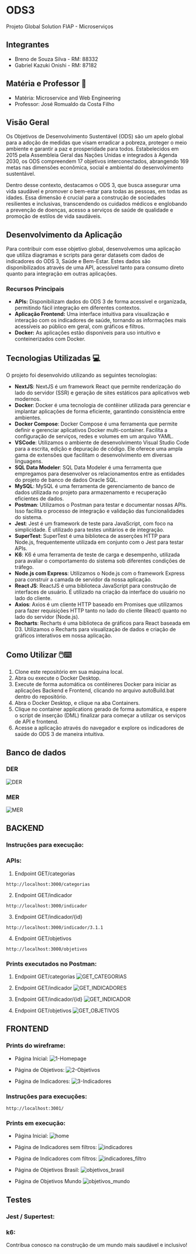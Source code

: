 # ODS3
Projeto Global Solution FIAP - Microserviços

## Integrantes 
- Breno de Souza Silva - RM: 88332
- Gabriel Kazuki Onishi - RM: 87182

## Matéria e Professor 📖
- Matéria: Microservice and Web Engineering
- Professor: José Romualdo da Costa Filho

## Visão Geral

Os Objetivos de Desenvolvimento Sustentável (ODS) são um apelo global para a adoção de medidas que visam erradicar a pobreza, proteger o meio ambiente e garantir a paz e prosperidade para todos. Estabelecidos em 2015 pela Assembleia Geral das Nações Unidas e integrados à Agenda 2030, os ODS compreendem 17 objetivos interconectados, abrangendo 169 metas nas dimensões econômica, social e ambiental do desenvolvimento sustentável.

Dentro desse contexto, destacamos o ODS 3, que busca assegurar uma vida saudável e promover o bem-estar para todas as pessoas, em todas as idades. Essa dimensão é crucial para a construção de sociedades resilientes e inclusivas, transcendendo os cuidados médicos e englobando a prevenção de doenças, acesso a serviços de saúde de qualidade e promoção de estilos de vida saudáveis.

## Desenvolvimento da Aplicação

Para contribuir com esse objetivo global, desenvolvemos uma aplicação que utiliza diagramas e scripts para gerar datasets com dados de indicadores do ODS 3, Saúde e Bem-Estar. Estes dados são disponibilizados através de uma API, acessível tanto para consumo direto quanto para integração em outras aplicações.

### Recursos Principais

- **APIs:** Disponibilizam dados do ODS 3 de forma acessível e organizada, permitindo fácil integração em diferentes contextos.
- **Aplicação Frontend:** Uma interface intuitiva para visualização e interação com os indicadores de saúde, tornando as informações mais acessíveis ao público em geral, com gráficos e filtros.
- **Docker:** As aplicações estão disponíveis para uso intuitivo e conteinerizados com Docker.

## Tecnologias Utilizadas 💻
O projeto foi desenvolvido utilizando as seguintes tecnologias:

- **NextJS**: NextJS é um framework React que permite renderização do lado do servidor (SSR) e geração de sites estáticos para aplicativos web modernos.
- **Docker**: Docker é uma tecnologia de contêiner utilizada para gerenciar e implantar aplicações de forma eficiente, garantindo consistência entre ambientes.
- **Docker Compose**: Docker Compose é uma ferramenta que permite definir e gerenciar aplicativos Docker multi-container. Facilita a configuração de serviços, redes e volumes em um arquivo YAML.
- **VSCode**: Utilizamos o ambiente de desenvolvimento Visual Studio Code para a escrita, edição e depuração de código. Ele oferece uma ampla gama de extensões que facilitam o desenvolvimento em diversas linguagens.
- **SQL Data Modeler**: SQL Data Modeler é uma ferramenta que empregamos para desenvolver os relacionamentos entre as entidades do projeto de banco de dados Oracle SQL.
- **MySQL**: MySQL é uma ferramenta de gerenciamento de banco de dados utilizada no projeto para armazenamento e recuperação eficientes de dados.
- **Postman**: Utilizamos o Postman para testar e documentar nossas APIs. Isso facilita o processo de integração e validação das funcionalidades do sistema.
- **Jest**: Jest é um framework de teste para JavaScript, com foco na simplicidade. É utilizado para testes unitários e de integração.
- **SuperTest**: SuperTest é uma biblioteca de asserções HTTP para Node.js, frequentemente utilizada em conjunto com o Jest para testar APIs.
- **K6**: K6 é uma ferramenta de teste de carga e desempenho, utilizada para avaliar o comportamento do sistema sob diferentes condições de tráfego.
- **Node.js com Express**: Utilizamos o Node.js com o framework Express para construir a camada de servidor da nossa aplicação.
- **React JS**: ReactJS é uma biblioteca JavaScript para construção de interfaces de usuário. É utilizado na criação da interface do usuário no lado do cliente.
- **Axios**: Axios é um cliente HTTP baseado em Promises que utilizamos para fazer requisições HTTP tanto no lado do cliente (React) quanto no lado do servidor (Node.js).
- **Recharts**: Recharts é uma biblioteca de gráficos para React baseada em D3. Utilizamos o Recharts para visualização de dados e criação de gráficos interativos em nossa aplicação.

## Como Utilizar 🖱️⌨️

1. Clone este repositório em sua máquina local.
2. Abra ou execute o Docker Desktop.
3. Execute de forma automática os contêineres Docker para iniciar as aplicações Backend e Frontend, clicando no arquivo autoBuild.bat dentro do repositório.
4. Abra o Docker Desktop, e clique na aba Containers.
5. Clique no container applications gerado de forma automática, e espere o script de inserção (DML) finalizar para começar a utilizar os serviços de API e frontend.
7. Acesse a aplicação através do navegador e explore os indicadores de saúde do ODS 3 de maneira intuitiva.

## Banco de dados

### DER
![DER](https://github.com/GKazukiOnishi/ODS3/assets/98359422/a8571598-bbac-4f09-9472-32113a903251)

### MER
![MER](https://github.com/GKazukiOnishi/ODS3/assets/98359422/1a3f5c2f-cfc4-4bd0-b554-c2fdef1eb48c)

## BACKEND

### Instruções para execução:

### APIs:

1) Endpoint GET/categorias
```
http://localhost:3000/categorias
```

2) Endpoint GET/indicador
```
http://localhost:3000/indicador
```

3) Endpoint GET/indicador/{id}
```
http://localhost:3000/indicador/3.1.1
```

4) Endpoint GET/objetivos
```
http://localhost:3000/objetivos
```
### Prints executados no Postman:

1) Endpoint GET/categorias
![GET_CATEGORIAS](https://github.com/GKazukiOnishi/ODS3/assets/98359422/88775fe6-54f2-4112-a828-aa98821d711a)


2) Endpoint GET/indicador
![GET_INDICADORES](https://github.com/GKazukiOnishi/ODS3/assets/98359422/f3c199fd-ac4e-44d5-813e-6c4dac1e0926)


3) Endpoint GET/indicador/{id}
![GET_INDICADOR](https://github.com/GKazukiOnishi/ODS3/assets/98359422/c9a4bbf6-fc71-43d4-9cfb-3dc6a5e6d29d)


4) Endpoint GET/objetivos
![GET_OBJETIVOS](https://github.com/GKazukiOnishi/ODS3/assets/98359422/1dfbf914-2a49-49e5-86b5-be3f37ca3929)


## FRONTEND

### Prints do wireframe:

- Página Inicial:
![1-Homepage](https://github.com/GKazukiOnishi/ODS3/assets/98359422/0941d068-1ebf-4f79-a733-9076cbabb075)
  
* Página de Objetivos:
![2-Objetivos](https://github.com/GKazukiOnishi/ODS3/assets/98359422/aad3f727-1c15-44bf-adb4-82bd4434de3b)

+ Página de Indicadores:
![3-Indicadores](https://github.com/GKazukiOnishi/ODS3/assets/98359422/29d1720f-238f-4972-97d7-5fc21ff7d3ea)

### Instruções para execuções:
```
http://localhost:3001/
```
### Prints em execução:

+ Página Inicial:
![home](https://github.com/GKazukiOnishi/ODS3/assets/98359422/31d14f63-9c20-4350-b1fc-d4ab56684c02)

+ Página de Indicadores sem filtros:
![indicadores](https://github.com/GKazukiOnishi/ODS3/assets/98359422/78f4ee27-7a8f-4b35-8e34-b369ff1aac65)

+ Página de Indicadores com filtros:
![indicadores_filtro](https://github.com/GKazukiOnishi/ODS3/assets/98359422/2730d4e0-0979-42e0-9e8f-a2a522943b65)

+ Página de Objetivos Brasil:
![objetivos_brasil](https://github.com/GKazukiOnishi/ODS3/assets/98359422/836b54fd-6691-496c-b735-540dc64ea022)

+ Página de Objetivos Mundo
![objetivos_mundo](https://github.com/GKazukiOnishi/ODS3/assets/98359422/c9db1c70-cdb0-4557-8806-d8c88f191e91)

## Testes

### Jest / Supertest:

### k6:


Contribua conosco na construção de um mundo mais saudável e inclusivo!

